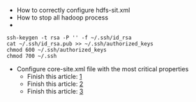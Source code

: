 -   How to correctly configure hdfs-sit.xml
-   How to stop all hadoop process
-   




```
ssh-keygen -t rsa -P '' -f ~/.ssh/id_rsa
cat ~/.ssh/id_rsa.pub >> ~/.ssh/authorized_keys
chmod 600 ~/.ssh/authorized_keys
chmod 700 ~/.ssh
```

-   Configure core-site.xml file with the most critical properties
    -   Finish this article: [1](https://www.edureka.co/blog/explaining-hadoop-configuration/)
    -   Finish this article: [2](https://hadoop.apache.org/docs/current/hadoop-project-dist/hadoop-common/ClusterSetup.html)
    -   Finish this article: [3](https://hadoop.apache.org/docs/stable/hadoop-project-dist/hadoop-common/SingleCluster.html#Hadoop:_Setting_up_a_Single_Node_Cluster.)  


